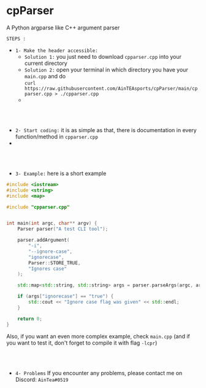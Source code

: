 # cpParser
A Python argparse like C++ argument parser


`STEPS :`

- `1- Make the header accessible:`
  - `Solution 1:` you just need to download `cpparser.cpp` into your current directory
  - `Solution 2:` open your terminal in which directory you have your `main.cpp` and do <br>`curl https://raw.githubusercontent.com/AinTEAsports/cpParser/main/cpparser.cpp > ./cpparser.cpp`
  - 
<br/><br>

- `2- Start coding:` it is as simple as that, there is documentation in every function/method in `cpparser.cpp`
- 
<br/><br>

- `3- Example:` here is a short example

```cpp
#include <iostream>
#include <string>
#include <map>

#include "cpparser.cpp"


int main(int argc, char** argv) {
    Parser parser("A test CLI tool");

    parser.addArgument(
        "-i",
        "--ignore-case",
        "ignorecase",
        Parser::STORE_TRUE,
        "Ignores case"
    );

    std::map<std::string, std::string> args = parser.parseArgs(argc, argv);

    if (args["ignorecase"] == "true") {
        std::cout << "Ignore case flag was given" << std::endl;
    }

    return 0;
}
```
Also, if you want an even more complex example, check `main.cpp` (and if you want to test it, don't forget to compile it with flag `-lcpr`)

<br/><br>

- `4- Problems`
If you encounter any problems, please contact me on Discord: `AinTea#0519`

